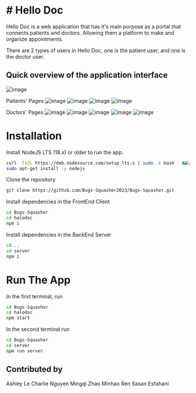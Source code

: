 # # Hello Doc

Hello Doc is a web application that has it's main purpose as a portal that connects patients and doctors. Allowing them a platform to make and organize appointments.

There are 2 types of users in Hello Doc, one is the patient user, and one is the doctor user.


## Quick overview of the application interface
![image](https://user-images.githubusercontent.com/53335012/233882898-4b476048-5433-4a9d-9a12-f4645b524d0a.png)

Patients' Pages
![image](https://user-images.githubusercontent.com/53335012/233883174-0134958c-782c-4d46-89c5-6e1fa0551028.png)
![image](https://user-images.githubusercontent.com/53335012/233883240-b915219b-bad8-4fc7-94fd-09526723e021.png)
![image](https://user-images.githubusercontent.com/53335012/233883308-21c1902f-3be0-4bf8-b193-f84c85dfca1c.png)
![image](https://user-images.githubusercontent.com/53335012/233883361-600b4607-0c63-476d-8400-b60a19a0ba68.png)

Doctors' Pages
![image](https://user-images.githubusercontent.com/53335012/233883888-3c402add-4c6f-4d5d-a718-05c710e8afc5.png)
![image](https://user-images.githubusercontent.com/53335012/233884027-3691bb75-820e-4c52-907d-1d9d8fd83c98.png)
![image](https://user-images.githubusercontent.com/53335012/233884101-0a56ba3f-6eab-4a75-ad46-68ffe46757a4.png)
![image](https://user-images.githubusercontent.com/53335012/233884132-ea50392e-2535-4980-aebc-90a12640eff6.png)
![image](https://user-images.githubusercontent.com/53335012/233884170-93c35164-7314-453b-b1e3-3748f898246c.png)

# Installation

Install NodeJS LTS (18.x) or older to run the app.
```bash
curl -fsSL https://deb.nodesource.com/setup_lts.x | sudo -E bash - &&\
sudo apt-get install -y nodejs
```

Clone the repository
```bash
git clone https://github.com/Bugs-Squasher2023/Bugs-Squasher.git
```
Install dependencies in the FrontEnd Client
```bash
cd Bugs-Squasher
cd halodoc
npm i
```
Install dependencies in the BackEnd Server
```bash
cd ..
cd server
npm i
```
# Run The App

In the first terminal, run
```bash
cd Bugs-Squasher
cd halodoc
npm start
```
In the second terminal run
```bash
cd Bugs-Squasher
cd server
npm run server
```
## Contributed by
Ashley Le
Charlie Nguyen
Mingqi Zhao
Minhao Ren
Sasan Esfahani 








